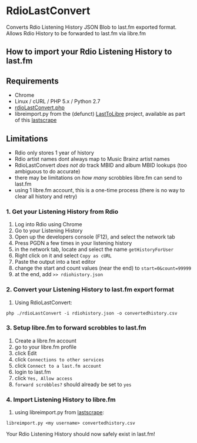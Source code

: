 # RdioLastConvert
Converts Rdio Listening History JSON Blob to last.fm exported format. Allows Rdio History to be forwarded to last.fm via libre.fm

## How to import your Rdio Listening History to last.fm

## Requirements
- Chrome
- Linux / cURL / PHP 5.x / Python 2.7
- [rdioLastConvert.php](https://github.com/cybacolt/RdioLastConvert)
- libreimport.py from the (defunct) [LastToLibre](https://gitorious.org/fmthings/lasttolibre) project, available as part of this [lastscrape](https://github.com/encukou/lastscrape-gui)

## Limitations
- Rdio only stores 1 year of history
- Rdio artist names dont always map to Music Brainz artist names
- RdioLastConvert *does not do* track MBID and album MBID lookups (too ambiguous to do accurate)
- there may be limitations on *how many* scrobbles libre.fm can send to last.fm
- using 1 libre.fm account, this is a one-time process (there is no way to clear all history and retry)

### 1. Get your Listening History from Rdio
1. Log into Rdio using Chrome
2. Go to your Listening History
3. Open up the developers console (F12), and select the network tab
4. Press PGDN a few times in your listening history
5. in the network tab, locate and select the name `getHistoryForUser`
6. Right click on it and select `Copy as cURL`
7. Paste the output into a text editor
8. change the start and count values (near the end) to `start=0&count=99999`
9. at the end, add  `>> rdiohistory.json`

### 2. Convert your Listening History to last.fm export format
1. Using RdioLastConvert: 
```
php ./rdioLastConvert -i rdiohistory.json -o convertedhistory.csv
```

### 3. Setup libre.fm to forward scrobbles to last.fm
1. Create a libre.fm account
1. go to your libre.fm profile
2. click Edit
3. click `Connections to other services`
4. click `Connect to a last.fm account`
5. login to last.fm
6. click `Yes, Allow access`
7. `forward scrobbles?` should already be set to `yes`

### 4. Import Listening History to libre.fm
1. using libreimport.py from [lastscrape](https://github.com/encukou/lastscrape-gui):
```
libreimport.py <my username> convertedhistory.csv
```

Your Rdio Listening History should now safely exist in last.fm!
